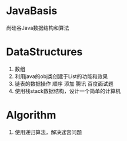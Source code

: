 # JavaBasis
尚硅谷Java数据结构和算法
# DataStructures


1. 数组
2. 利用java的obj类创建于List的功能和效果
3. 链表的数据操作 顺序 添加 腾讯 百度面试题
4. 使用栈stack数据结构，设计一个简单的计算机  

# Algorithm

1. 使用递归算法，解决迷宫问题
  
 



